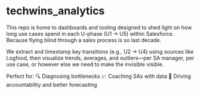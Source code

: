 # techwins_analytics

This repo is home to dashboards and tooling designed to shed light on how long use cases spend in each U-phase (U1 → U5) within Salesforce. Because flying blind through a sales process is so last decade.

We extract and timestamp key transitions (e.g., U2 → U4) using sources like Logfood, then visualize trends, averages, and outliers—per SA manager, per use case, or however else we need to make the invisible visible.

Perfect for:
🔍 Diagnosing bottlenecks
📈 Coaching SAs with data
🧠 Driving accountability and better forecasting
